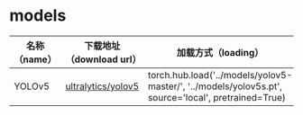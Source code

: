 # models

<div align="center">

|名称（name）|下载地址（download url）|加载方式（loading）|
|--|--|--|
|YOLOv5|[ultralytics/yolov5](https://github.com/ultralytics/yolov5/archive/refs/heads/master.zip)|torch.hub.load('../models/yolov5-master/', '../models/yolov5s.pt', source='local', pretrained=True)|

</div>